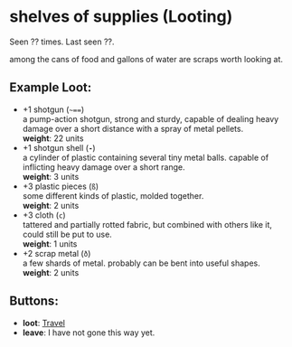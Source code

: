 # shelves of supplies (Looting)

Seen ?? times. Last seen ??.

among the cans of food and gallons of water are scraps worth looking at.

## Example Loot:

- +1 shotgun (<code>~==</code>)  
  a pump-action shotgun, strong and sturdy, capable of dealing heavy damage over a short distance with a spray of metal pellets.  
  **weight**: 22 units
- +1 shotgun shell (<code><b>-</b></code>)  
  a cylinder of plastic containing several tiny metal balls. capable of inflicting heavy damage over a short range.  
  **weight**: 3 units
- +3 plastic pieces (<code>ß</code>)  
  some different kinds of plastic, molded together.  
  **weight**: 2 units
- +3 cloth (<code>c</code>)  
  tattered and partially rotted fabric, but combined with others like it, could still be put to use.  
  **weight**: 1 units
- +2 scrap metal (<code>ð</code>)  
  a few shards of metal. probably can be bent into useful shapes.  
  **weight**: 2 units

## Buttons:

- **loot**: [Travel](Travel-travel.md)
- **leave**: I have not gone this way yet.
